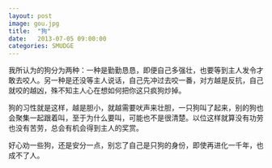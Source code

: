 ```yaml
---
layout: post
image: gou.jpg
title:  "狗"
date:   2013-07-05 09:00:00
categories: SMUDGE
---
```



我所认为的狗分为两种：一种是勤勤恳恳，即便自己多强壮，也要等到主人发令才敢去咬人。另一种是还没等主人说话，自己先冲过去咬一番，对方越是反抗，自己就咬的越凶，殊不知主人心在想如何把你这只疯狗炒掉。

狗的习性就是这样，越是胆小，就越需要吠声来壮胆，一只狗叫了起来，别的狗也会聚集一起跟着叫，至于为什么要叫，可能也不是很清楚。以位这样就算没有功劳也没有苦劳，总会有机会得到主人的奖赏。

好心劝一些狗，还是安分一点，别忘了自己是只狗的身份，即使再进化一千年，也成不了人。



